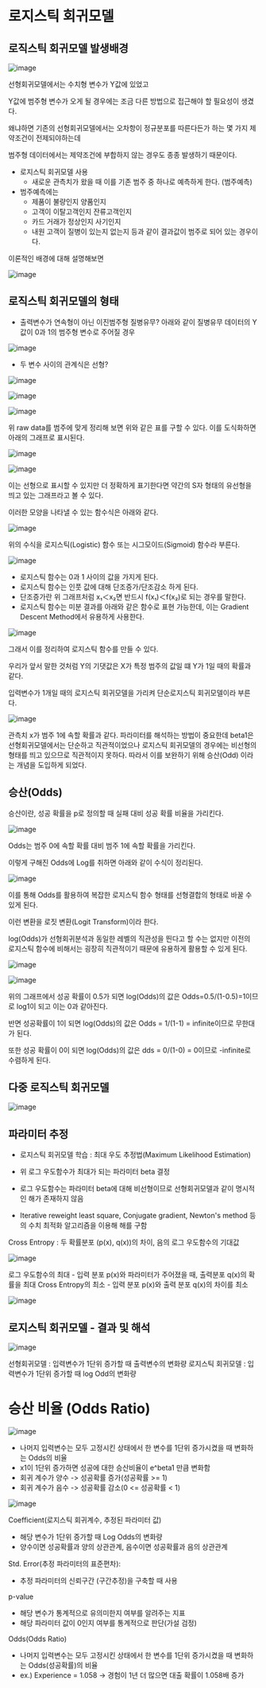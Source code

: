 # 로지스틱 회귀모델

## 로직스틱 회귀모델 발생배경

![image](https://user-images.githubusercontent.com/79880336/110303310-95d42200-803d-11eb-8e37-5b39332061c0.png)

선형회귀모델에서는 수치형 변수가 Y값에 있었고

Y값에 범주형 변수가 오게 될 경우에는 조금 다른 방법으로 접근해야 할 필요성이 생겼다.

왜냐하면 기존의 선형회귀모델에서는 오차항이 정규분포를 따른다든가 하는 몇 가지 제약조건이 전제되야하는데

범주형 데이터에서는 제약조건에 부합하지 않는 경우도 종종 발생하기 때문이다. 

- 로지스틱 회귀모델 사용
    - 새로운 관측치가 왔을 때 이를 기존 범주 중 하나로 예측하게 한다. (범주예측)
 - 범주예측에는
    - 제품이 불량인지 양품인지
    - 고객이 이탈고객인지 잔류고객인지
    - 카드 거래가 정상인지 사기인지
    - 내원 고객이 질병이 있는지 없는지
    등과 같이 결과값이 범주로 되어 있는 경우이다.

이론적인 배경에 대해 설명해보면

![image](https://user-images.githubusercontent.com/79880336/110327748-ba3ff680-805d-11eb-8b9b-c147885f285d.png)


## 로직스틱 회귀모델의 형태

- 출력변수가 연속형이 아닌 이진범주형 질병유무?
아래와 같이 질병유무 데이터의 Y값이 0과 1의 범주형 변수로 주어질 경우

![image](https://user-images.githubusercontent.com/79880336/110303539-d7fd6380-803d-11eb-9547-60bfb903c91a.png)

- 두 변수 사이의 관계식은 선형?

![image](https://user-images.githubusercontent.com/79880336/110330496-27a15680-8061-11eb-973b-5cfb7129ccc8.png)

![image](https://user-images.githubusercontent.com/79880336/110330601-4b649c80-8061-11eb-8fd9-d3f478766241.png)

![image](https://user-images.githubusercontent.com/79880336/110303564-df247180-803d-11eb-8f20-e5027ad8d1d2.png)

위 raw data를 범주에 맞게 정리해 보면 위와 같은 표를 구할 수 있다.
이를 도식화하면 아래의 그래프로 표시된다.

![image](https://user-images.githubusercontent.com/79880336/110330657-5d463f80-8061-11eb-82a1-84cb96a7fd1b.png)

![image](https://user-images.githubusercontent.com/79880336/110303612-ec416080-803d-11eb-9ed3-9a4e7988c728.png)

이는 선형으로 표시할 수 있지만 더 정확하게 표기한다면 약간의 S자 형태의 유선형을 띄고 있는 그래프라고 볼 수 있다. 

이러한 모양을 나타낼 수 있는 함수식은 아래와 같다.

![image](https://user-images.githubusercontent.com/79880336/110303686-0418e480-803e-11eb-970b-997dfa400d77.png)

위의 수식을 로지스틱(Logistic) 함수 또는 시그모이드(Sigmoid) 함수라 부른다. 

![image](https://user-images.githubusercontent.com/79880336/110328252-74cff900-805e-11eb-9c3b-9c0c0cb8c045.png)

- 로지스틱 함수는 0과 1 사이의 값을 가지게 된다.
- 로지스틱 함수는 인풋 값에 대해 단조증가/단조감소 하게 된다. 
- 단조증가란 위 그래프처럼 x₁＜x₂면 반드시 f(x₁)＜f(x₂)로 되는 경우를 말한다.
- 로지스틱 함수는 미분 결과를 아래와 같은 함수로 표현 가능한데, 이는 Gradient Descent Method에서 유용하게 사용한다.

![image](https://user-images.githubusercontent.com/79880336/110328425-b06ac300-805e-11eb-8172-0b26dadfb74a.png)

그래서 이를 정리하여 로지스틱 함수를 만들 수 있다.

우리가 앞서 말한 것처럼 Y의 기댓값은 X가 특정 범주의 값일 떄 Y가 1일 때의 확률과 같다.

입력변수가 1개일 때의 로지스틱 회귀모델을 가리켜 단순로지스틱 회귀모델이라 부른다.

![image](https://user-images.githubusercontent.com/79880336/110328540-d001eb80-805e-11eb-84de-2c136530248a.png)

관측치 x가 범주 1에 속할 확률과 같다. 
파라미터를 해석하는 방법이 중요한데 beta1은 선형회귀모델에서는 단순하고 직관적이었으나 
로지스틱 회귀모델의 경우에는 비선형의 형태를 띄고 있으므로 직관적이지 못하다. 
따라서 이를 보완하기 위해 승산(Odd) 이라는 개념을 도입하게 되었다.


## 승산(Odds)

승산이란, 성공 확률을 p로 정의할 때 실패 대비 성공 확률 비율을 가리킨다.

![image](https://user-images.githubusercontent.com/79880336/110303889-493d1680-803e-11eb-8341-c58663c8e849.png)

Odds는 범주 0에 속할 확률 대비 범주 1에 속할 확률을 가리킨다. 

이렇게 구해진 Odds에 Log를 취하면 아래와 같이 수식이 정리된다.

![image](https://user-images.githubusercontent.com/79880336/110303939-565a0580-803e-11eb-8e89-59ee38d0b4d3.png)

이를 통해 Odds를 활용하여 복잡한 로지스틱 함수 형태를 선형결합의 형태로 바꿀 수 있게 된다. 

이런 변환을 로짓 변환(Logit Transform)이라 한다. 

log(Odds)가 선형회귀분석과 동일한 레벨의 직관성을 띈다고 할 수는 없지만
이전의 로지스틱 함수에 비해서는 굉장히 직관적이기 때문에 유용하게 활용할 수 있게 된다.

![image](https://user-images.githubusercontent.com/79880336/110304008-6a9e0280-803e-11eb-9303-f1d7637ae6fa.png)

![image](https://user-images.githubusercontent.com/79880336/110304040-75589780-803e-11eb-9b1a-2a4b74d0e26d.png)

위의 그래프에서 성공 확률이 0.5가 되면 log(Odds)의 값은 
 Odds=0.5/(1-0.5)=1이므로 log1이 되고 이는 0과 같아진다. 

반면 성공확률이 1이 되면 log(Odds)의 값은
 Odds = 1/(1-1) = infinite이므로 무한대가 된다.

또한 성공 확률이 0이 되면 log(Odds)의 값은
 dds = 0/(1-0) = 0이므로 -infinite로 수렴하게 된다.


## 다중 로직스틱 회귀모델

![image](https://user-images.githubusercontent.com/79880336/110304271-b94b9c80-803e-11eb-8276-eda27acd5a6b.png)


## 파라미터 추정
- 로지스틱 회귀모델 학습 : 최대 우도 추정법(Maximum Likelihood Estimation)


- 위 로그 우도함수가 최대가 되는 파라미터 beta 결정
- 로그 우도함수는 파라미터 beta에 대해 비선형이므로 선형회귀모델과 같이 명시적인 해가 존재하지 않음
- Iterative reweight least square, Conjugate gradient, Newton's method 등의 수치 최적화 알고리즘을 이용해 해를 구함

Cross Entropy : 두 확률분포 (p(x), q(x))의 차이, 음의 로그 우도함수의 기대값

![image](https://user-images.githubusercontent.com/79880336/110304418-eef08580-803e-11eb-8d6a-e1d1cccd9191.png)

로그 우도함수의 최대 - 입력 분포 p(x)와 파라미터가 주어졌을 때, 출력분포 q(x)의 확률을 최대
Cross Entropy의 최소 - 입력 분포 p(x)와 출력 분포 q(x)의 차이를 최소

![image](https://user-images.githubusercontent.com/79880336/110304463-fc0d7480-803e-11eb-8c5c-b0ca93894c32.png)


## 로지스틱 회귀모델 - 결과 및 해석

![image](https://user-images.githubusercontent.com/79880336/110304526-0f204480-803f-11eb-8947-021c1d171e64.png)

선형회귀모델 : 입력변수가 1단위 증가할 때 출력변수의 변화량
로지스틱 회귀모델 : 입력변수가 1단위 증가할 때 log Odd의 변화량


# 승산 비율 (Odds Ratio)

![image](https://user-images.githubusercontent.com/79880336/110304610-24956e80-803f-11eb-9edf-5e7350f35d30.png)

- 나머지 입력변수는 모두 고정시킨 상태에서 한 변수를 1단위 증가시켰을 때 변화하는 Odds의 비율
- x1이 1단위 증가하면 성공에 대한 승산비율이 e^beta1 만큼 변화함
- 회귀 계수가 양수 -> 성공확률 증가(성공확률 >= 1)
- 회귀 계수가 음수 -> 성공확률 감소(0 <= 성공확률 < 1)

![image](https://user-images.githubusercontent.com/79880336/110325801-23723a80-805b-11eb-90ba-e2fe791e8b6a.png)

Coefficient(로지스틱 회귀계수, 추정된 파라미터 값)
- 해당 변수가 1단위 증가할 때 Log Odds의 변화량
- 양수이면 성공확률과 양의 상관관계, 음수이면 성공확률과 음의 상관관계

Std. Error(추정 파라미터의 표준편차):
- 추정 파라미터의 신뢰구간 (구간추정)을 구축할 때 사용

p-value
- 해당 변수가 통계적으로 유의미한지 여부를 알려주는 지표
- 해당 파라미터 값이 0인지 여부를 통계적으로 판단(가설 검정)

Odds(Odds Ratio)
- 나머지 입력변수는 모두 고정시킨 상태에서 한 변수를 1단위 증가시켰을 때 변화하는 Odds(성공확률)의 비율
- ex.) Experience = 1.058 -> 경험이 1년 더 많으면 대출 확률이 1.058배 증가
